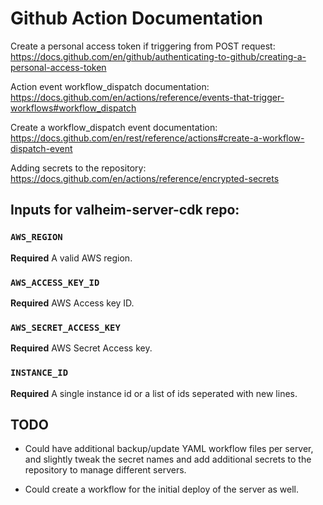 # Github Action Documentation

Create a personal access token if triggering from POST request:
https://docs.github.com/en/github/authenticating-to-github/creating-a-personal-access-token

Action event workflow_dispatch documentation:
https://docs.github.com/en/actions/reference/events-that-trigger-workflows#workflow_dispatch

Create a workflow_dispatch event documentation:
https://docs.github.com/en/rest/reference/actions#create-a-workflow-dispatch-event

Adding secrets to the repository:
https://docs.github.com/en/actions/reference/encrypted-secrets

## Inputs for valheim-server-cdk repo:

### `AWS_REGION`

**Required** A valid AWS region.

### `AWS_ACCESS_KEY_ID`

**Required** AWS Access key ID.

### `AWS_SECRET_ACCESS_KEY`

**Required** AWS Secret Access key.

### `INSTANCE_ID`

**Required** A single instance id or a list of ids seperated with new lines.

## TODO
 - Could have additional backup/update YAML workflow files per server, and slightly tweak the secret names and add additional secrets to the repository to manage different servers.

 - Could create a workflow for the initial deploy of the server as well.
